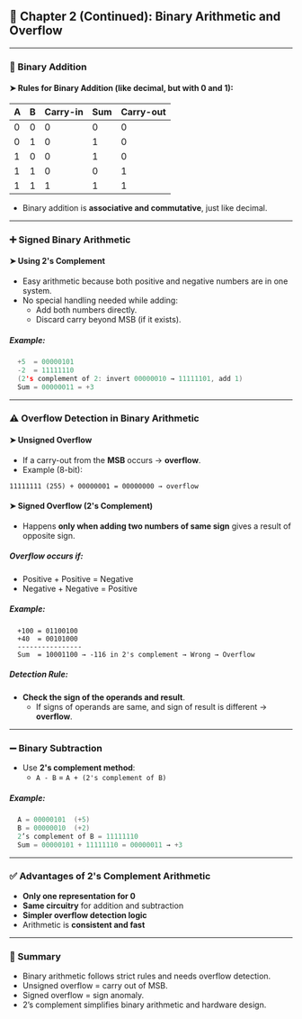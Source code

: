 ## 📘 Chapter 2 (Continued): Binary Arithmetic and Overflow

---

### 🔢 Binary Addition

#### ➤ Rules for Binary Addition (like decimal, but with 0 and 1):

|A|B|Carry-in|Sum|Carry-out|
|---|---|---|---|---|
|0|0|0|0|0|
|0|1|0|1|0|
|1|0|0|1|0|
|1|1|0|0|1|
|1|1|1|1|1|

- Binary addition is **associative and commutative**, just like decimal.

---

### ➕ Signed Binary Arithmetic

#### ➤ Using 2's Complement

- Easy arithmetic because both positive and negative numbers are in one system.
- No special handling needed while adding:
    - Add both numbers directly.
    - Discard carry beyond MSB (if it exists).

##### Example:

```c
  +5  = 00000101   
  -2  = 11111110  
  (2's complement of 2: invert 00000010 → 11111101, add 1)   
  Sum = 00000011 = +3
```

---

### ⚠️ Overflow Detection in Binary Arithmetic

#### ➤ Unsigned Overflow

- If a carry-out from the **MSB** occurs → **overflow**.
- Example (8-bit):
```
11111111 (255) + 00000001 = 00000000 → overflow
```

#### ➤ Signed Overflow (2's Complement)

- Happens **only when adding two numbers of same sign** gives a result of opposite sign.

##### Overflow occurs if:

- Positive + Positive = Negative
- Negative + Negative = Positive

##### Example:

```
  +100 = 01100100   
  +40  = 00101000   
  ----------------   
  Sum  = 10001100 → -116 in 2's complement → Wrong → Overflow
```

##### Detection Rule:

- **Check the sign of the operands and result**.
    - If signs of operands are same, and sign of result is different → **overflow**.

---

### ➖ Binary Subtraction

- Use **2's complement method**:
    - `A - B` = `A + (2's complement of B)`

##### Example:

```c
  A = 00000101  (+5)   
  B = 00000010  (+2)    
  2’s complement of B = 11111110   
  Sum = 00000101 + 11111110 = 00000011 → +3

```
---

### ✅ Advantages of 2's Complement Arithmetic

- **Only one representation for 0**
- **Same circuitry** for addition and subtraction
- **Simpler overflow detection logic**
- Arithmetic is **consistent and fast**

---

### 🧠 Summary

- Binary arithmetic follows strict rules and needs overflow detection.
- Unsigned overflow = carry out of MSB.
- Signed overflow = sign anomaly.
- 2’s complement simplifies binary arithmetic and hardware design.